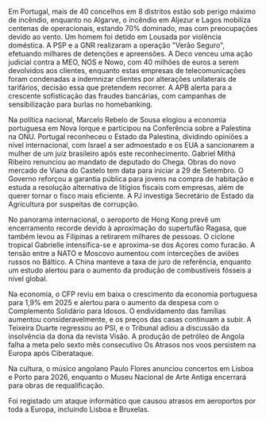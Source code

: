 Em Portugal, mais de 40 concelhos em 8 distritos estão sob perigo máximo de incêndio, enquanto no Algarve, o incêndio em Aljezur e Lagos mobiliza centenas de operacionais, estando 70% dominado, mas com preocupações devido ao vento. Um homem foi detido em Lousada por violência doméstica. A PSP e a GNR realizaram a operação "Verão Seguro", efetuando milhares de detenções e apreensões. A Deco venceu uma ação judicial contra a MEO, NOS e Nowo, com 40 milhões de euros a serem devolvidos aos clientes, enquanto estas empresas de telecomunicações foram condenadas a indemnizar clientes por alterações unilaterais de tarifários, decisão essa que pretendem recorrer. A APB alerta para a crescente sofisticação das fraudes bancárias, com campanhas de sensibilização para burlas no homebanking.

Na política nacional, Marcelo Rebelo de Sousa elogiou a economia portuguesa em Nova Iorque e participou na Conferência sobre a Palestina na ONU. Portugal reconheceu o Estado da Palestina, dividindo opiniões a nível internacional, com Israel a ser admoestado e os EUA a sancionarem a mulher de um juiz brasileiro após este reconhecimento. Gabriel Mithá Ribeiro renunciou ao mandato de deputado do Chega. Obras do novo mercado de Viana do Castelo tem data para iniciar a 29 de Setembro. O Governo reforçou a garantia pública para jovens na compra de habitação e estuda a resolução alternativa de litígios fiscais com empresas, além de querer tornar o fisco mais eficiente. A PJ investiga Secretário de Estado da Agricultura por suspeitas de corrupção.

No panorama internacional, o aeroporto de Hong Kong prevê um encerramento recorde devido à aproximação do supertufão Ragasa, que também levou as Filipinas a retirarem milhares de pessoas. O ciclone tropical Gabrielle intensifica-se e aproxima-se dos Açores como furacão. A tensão entre a NATO e Moscovo aumentou com interceções de aviões russos no Báltico. A China manteve a taxa de juro de referência, enquanto um estudo alertou para o aumento da produção de combustíveis fósseis a nível global.

Na economia, o CFP reviu em baixa o crescimento da economia portuguesa para 1,9% em 2025 e alertou para o aumento da despesa com o Complemento Solidário para Idosos. O endividamento das famílias aumentou consideravelmente, e os preços das casas continuam a subir. A Teixeira Duarte regressou ao PSI, e o Tribunal adiou a discussão da insolvência da dona da revista Visão. A produção de petróleo de Angola falha a meta pelo sexto mês consecutivo Os Atrasos nos voos persistem na Europa após Ciberataque.

Na cultura, o músico angolano Paulo Flores anunciou concertos em Lisboa e Porto para 2026, enquanto o Museu Nacional de Arte Antiga encerrará para obras de requalificação.

Foi registado um ataque informático que causou atrasos em aeroportos por toda a Europa, incluindo Lisboa e Bruxelas.